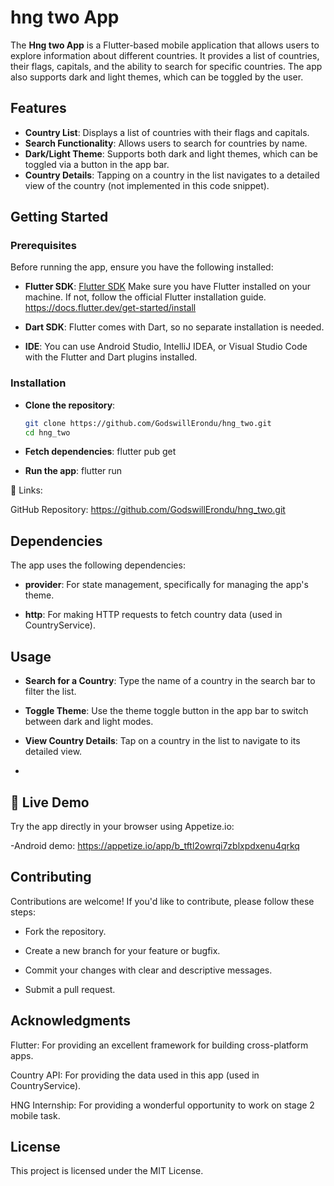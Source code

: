 # hng two App

The **Hng two App** is a Flutter-based mobile application that allows users to explore information about different countries. It provides a list of countries, their flags, capitals, and the ability to search for specific countries. The app also supports dark and light themes, which can be toggled by the user.

## Features

- **Country List**: Displays a list of countries with their flags and capitals.
- **Search Functionality**: Allows users to search for countries by name.
- **Dark/Light Theme**: Supports both dark and light themes, which can be toggled via a button in the app bar.
- **Country Details**: Tapping on a country in the list navigates to a detailed view of the country (not implemented in this code snippet).

## Getting Started

### Prerequisites

Before running the app, ensure you have the following installed:

- **Flutter SDK**: [Flutter SDK](https://flutter.dev/docs/get-started/install) Make sure you have Flutter installed on your machine. If not, follow the official Flutter installation guide. https://docs.flutter.dev/get-started/install

- **Dart SDK**: Flutter comes with Dart, so no separate installation is needed.

- **IDE**: You can use Android Studio, IntelliJ IDEA, or Visual Studio Code with the Flutter and Dart plugins installed.

### Installation

- **Clone the repository**:
   ```bash
   git clone https://github.com/GodswillErondu/hng_two.git
   cd hng_two

- **Fetch dependencies**:
  flutter pub get

- **Run the app**:
  flutter run

🔗 Links:

GitHub Repository: https://github.com/GodswillErondu/hng_two.git

## Dependencies

The app uses the following dependencies:

- **provider**: For state management, specifically for managing the app's theme.

- **http**: For making HTTP requests to fetch country data (used in CountryService).

## Usage

- **Search for a Country**: Type the name of a country in the search bar to filter the list.

- **Toggle Theme**: Use the theme toggle button in the app bar to switch between dark and light modes.

- **View Country Details**: Tap on a country in the list to navigate to its detailed view.
-
## 📱 Live Demo

Try the app directly in your browser using Appetize.io:

-Android demo:  https://appetize.io/app/b_tftl2owrqi7zblxpdxenu4qrkq

## Contributing

Contributions are welcome! If you'd like to contribute, please follow these steps:

- Fork the repository.

- Create a new branch for your feature or bugfix.

- Commit your changes with clear and descriptive messages.

- Submit a pull request.

## Acknowledgments

Flutter: For providing an excellent framework for building cross-platform apps.

Country API: For providing the data used in this app (used in CountryService).

HNG Internship: For providing a wonderful opportunity to work on stage 2 mobile task.

## License

This project is licensed under the MIT License.
